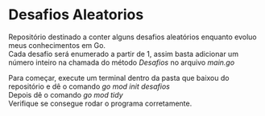 # Desafios Aleatorios
Repositório destinado a conter alguns desafios aleatórios enquanto evoluo meus conhecimentos em Go.<br>
Cada desafio será enumerado a partir de 1, assim basta adicionar um número inteiro na chamada do método _Desafios_ no arquivo _main.go_

Para começar, execute um terminal dentro da pasta que baixou do repositório e dê o comando _go mod init desafios_<br>
Depois dê o comando _go mod tidy_<br>
Verifique se consegue rodar o programa corretamente.